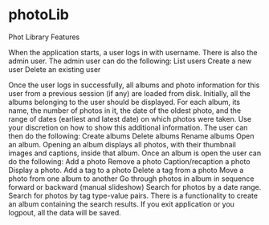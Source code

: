 # photoLib
Phot Library 
Features

When the application starts, a user logs in with username. 
There is also the admin user.
The admin user can do the following:
List users
Create a new user
Delete an existing user

Once the user logs in successfully, all albums and photo information for this user from a previous session (if any) are loaded from disk. Initially, all the albums belonging to the user should be displayed. For each album, its name, the number of photos in it, the date of the oldest photo, and the range of dates (earliest and latest date) on which photos were taken. Use your discretion on how to show this additional information.
The user can then do the following:
Create albums
Delete albums
Rename albums
Open an album. 
Opening an album displays all photos, with their thumbnail images and captions, inside that album. 
Once an album is open the user can do the following:
Add a photo
Remove a photo
Caption/recaption a photo
Display a photo. 
Add a tag to a photo
Delete a tag from a photo
Move a photo from one album to another
Go through photos in album in sequence forward or backward (manual slideshow)
Search for photos by a date range.
Search for photos by tag type-value pairs.
There is a  functionality to create an album containing the search results.
If you exit application or you logpout, all the data will be saved.
